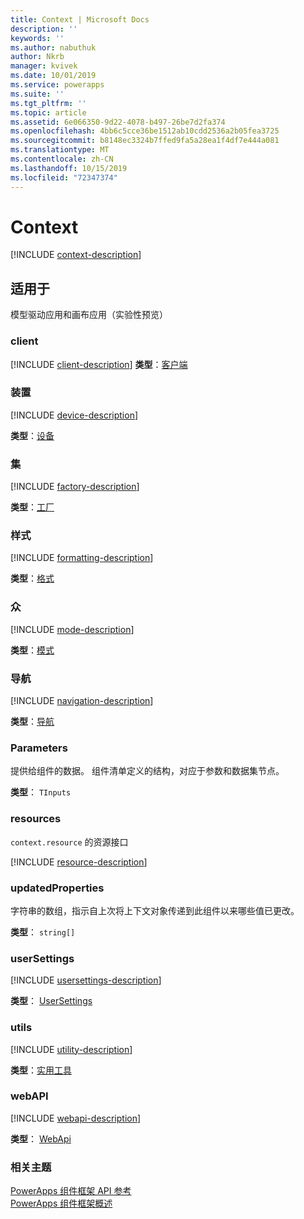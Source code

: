 ```yaml
---
title: Context | Microsoft Docs
description: ''
keywords: ''
ms.author: nabuthuk
author: Nkrb
manager: kvivek
ms.date: 10/01/2019
ms.service: powerapps
ms.suite: ''
ms.tgt_pltfrm: ''
ms.topic: article
ms.assetid: 6e066350-9d22-4078-b497-26be7d2fa374
ms.openlocfilehash: 4bb6c5cce36be1512ab10cdd2536a2b05fea3725
ms.sourcegitcommit: b8148ec3324b7ffed9fa5a28ea1f4df7e444a081
ms.translationtype: MT
ms.contentlocale: zh-CN
ms.lasthandoff: 10/15/2019
ms.locfileid: "72347374"
---
```

# <a name="context"></a>Context

[!INCLUDE [context-description](includes/context-description.md)]

## <a name="available-for"></a>适用于 

模型驱动应用和画布应用（实验性预览）

### <a name="client"></a>client

[!INCLUDE [client-description](includes/client-description.md)]
**类型**：[客户端](client.md)

### <a name="device"></a>装置

[!INCLUDE [device-description](includes/device-description.md)]

**类型**：[设备](device.md)

### <a name="factory"></a>集

[!INCLUDE [factory-description](includes/factory-description.md)]

**类型**：[工厂](factory.md)

### <a name="formatting"></a>样式

[!INCLUDE [formatting-description](includes/formatting-description.md)]

**类型**：[格式](formatting.md)

### <a name="mode"></a>众

[!INCLUDE [mode-description](includes/mode-description.md)]

**类型**：[模式](mode.md)

### <a name="navigation"></a>导航

[!INCLUDE [navigation-description](includes/navigation-description.md)]

**类型**：[导航](navigation.md)

### <a name="parameters"></a>Parameters

提供给组件的数据。 组件清单定义的结构，对应于参数和数据集节点。

**类型**： `TInputs`

### <a name="resources"></a>resources

`context.resource` 的资源接口

[!INCLUDE [resource-description](includes/resources-description.md)]

### <a name="updatedproperties"></a>updatedProperties

字符串的数组，指示自上次将上下文对象传递到此组件以来哪些值已更改。

**类型**： `string[]`

### <a name="usersettings"></a>userSettings

[!INCLUDE [usersettings-description](includes/usersettings-description.md)]

**类型**： [UserSettings](usersettings.md)

### <a name="utils"></a>utils

[!INCLUDE [utility-description](includes/utility-description.md)]

**类型**：[实用工具](utility.md)

### <a name="webapi"></a>webAPI

[!INCLUDE [webapi-description](includes/webapi-description.md)]

**类型**： [WebApi](webapi.md)

### <a name="related-topics"></a>相关主题

[PowerApps 组件框架 API 参考](../reference/index.md)<br/>
[PowerApps 组件框架概述](../overview.md)